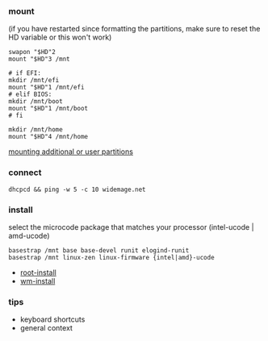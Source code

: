 ### mount

(if you have restarted since formatting the partitions, make sure to reset the HD variable or this won't work)

```
swapon "$HD"2
mount "$HD"3 /mnt

# if EFI:
mkdir /mnt/efi
mount "$HD"1 /mnt/efi
# elif BIOS:
mkdir /mnt/boot
mount "$HD"1 /mnt/boot
# fi

mkdir /mnt/home
mount "$HD"4 /mnt/home
```

[mounting additional or user partitions](mount-extra.md)

### connect
```
dhcpcd && ping -w 5 -c 10 widemage.net
```
### install

select the microcode package that matches your processor (intel-ucode | amd-ucode)

```
basestrap /mnt base base-devel runit elogind-runit 
basestrap /mnt linux-zen linux-firmware {intel|amd}-ucode
```
* [root-install](/src/root-install.packages)
* [wm-install](/src/wm-install.packages)

### tips

* keyboard shortcuts
* general context
